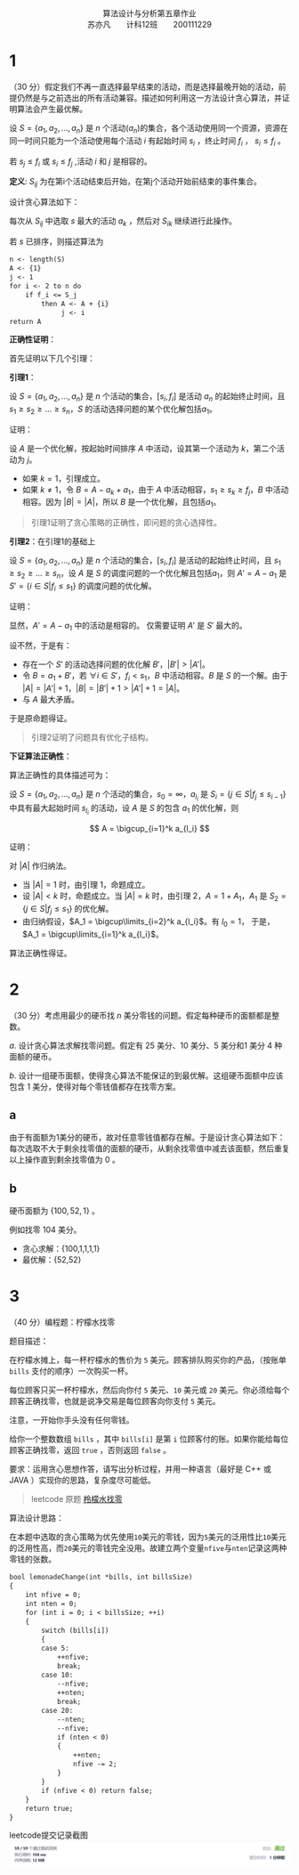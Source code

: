 <center>
    算法设计与分析第五章作业<br>
    苏亦凡&emsp;&emsp;计科12班&emsp;&emsp;200111229
</center>

# 1

（$30$ 分）假定我们不再一直选择最早结束的活动，而是选择最晚开始的活动，前提仍然是与之前选出的所有活动兼容。描述如何利用这一方法设计贪心算法，并证明算法会产生最优解。

设 $S = \{a_1,a_2,\dots,a_n\}$ 是 $n$ 个活动($a_n$)的集合，各个活动使用同一个资源，资源在同一时间只能为一个活动使用每个活动 $i$ 有起始时间 $s_i$ ，终止时间 $f_i$ ， $s_i \le f_i$ 。

若 $s_j \le f_i$ 或 $s_i \le f_j$ ,活动 $i$ 和 $j$ 是相容的。

**定义**: $S_{ij}$ 为在第i个活动结束后开始，在第j个活动开始前结束的事件集合。

设计贪心算法如下：

每次从 $S_{ij}$ 中选取 $s$ 最大的活动 $a_k$ ，然后对 $S_{ik}$ 继续进行此操作。

若 $s$ 已排序，则描述算法为 
```{.line-numbers}
n <- length(S)
A <- {1}
j <- 1
for i <- 2 to n do
    if f_i <= S_j
        then A <- A + {i}
             j <- i
return A
```

**正确性证明**：

首先证明以下几个引理：

**引理1**：

设 $S = \{a_1,a_2,\dots,a_n\}$ 是 $n$ 个活动的集合，$[s_i,f_i]$ 是活动 $a_n$ 的起始终止时间，且 $s_1 \ge s_2 \ge \dots \ge s_n$，$S$ 的活动选择问题的某个优化解包括$a_1$。

证明：

设 $A$ 是一个优化解，按起始时间排序 $A$ 中活动，设其第一个活动为 $k$，第二个活动为 $j$。

- 如果 $k = 1$，引理成立。
- 如果 $k \ne 1$，令 $B = A - a_k + a_1$，由于 $A$ 中活动相容，$s_1 \ge s_k \ge f_j$，$B$ 中活动相容。因为 $|B| = |A|$，所以 $B$ 是一个优化解，且包括$a_1$。

> 引理1证明了贪心策略的正确性，即问题的贪心选择性。

**引理2**：在引理1的基础上

设 $S = \{a_1,a_2,\dots,a_n\}$ 是 $n$ 个活动的集合，$[s_i,f_i]$ 是活动的起始终止时间，且 $s_1 \ge s_2 \ge \dots \ge s_n$，设 $A$ 是 $S$ 的调度问题的一个优化解且包括$a_1$，则 $A' = A - a_1$ 是 $S' = \{i \in S | f_i \le s_1 \}$ 的调度问题的优化解。

证明：

显然，$A' = A - a_1$ 中的活动是相容的。
仅需要证明 $A'$ 是 $S'$ 最大的。

设不然，于是有：
- 存在一个 $S'$ 的活动选择问题的优化解 $B'$，$|B'| > |A'|$。
- 令 $B = a_1 + B'$，若 $\forall i \in S'$，$f_i < s_1$，$B$ 中活动相容。$B$ 是 $S$ 的一个解。由于 $|A| = |A'| + 1$，$|B| = |B'| + 1 > |A'| + 1 = |A|$。
- 与 $A$ 最大矛盾。

于是原命题得证。

> 引理2证明了问题具有优化子结构。

**下证算法正确性**：

算法正确性的具体描述可为：

设 $S = \{a_1,a_2,\dots,a_n\}$ 是 $n$ 个活动的集合，$s_0 = \infty$，$a_{l_i}$ 是 $S_i = \{j \in S | f_j \le s_{i - 1} \}$ 中具有最大起始时间 $s_{l_i}$ 的活动，设 $A$ 是 $S$ 的包含 $a_1$ 的优化解，则

$$ A = \bigcup_{i=1}^k a_{l_i} $$

证明：

对 $|A|$ 作归纳法。

- 当 $|A| = 1$ 时，由引理 $1$，命题成立。
- 设 $|A| < k$ 时，命题成立。当 $|A| = k$ 时，由引理 $2$，$A = {1} + A_1$，$A_1$ 是 $S_2 = \{j \in S | f_j \le s_1\}$ 的优化解。
- 由归纳假设，$A_1 = \bigcup\limits_{i=2}^k a_{l_i}$。有 $l_0=1$， 于是，$A_1 = \bigcup\limits_{i=1}^k a_{l_i}$。

算法正确性得证。

# 2

（$30$ 分）考虑用最少的硬币找 $n$ 美分零钱的问题。假定每种硬币的面额都是整数。

$a$. 设计贪心算法求解找零问题。假定有 $25$ 美分、$10$ 美分、$5$ 美分和$1$ 美分 $4$ 种面额的硬币。

$b$. 设计一组硬币面额，使得贪心算法不能保证的到最优解。这组硬币面额中应该包含 $1$ 美分，使得对每个零钱值都存在找零方案。

## a

由于有面额为$1$美分的硬币，故对任意零钱值都存在解。于是设计贪心算法如下：每次选取不大于剩余找零值的面额的硬币，从剩余找零值中减去该面额，然后重复以上操作直到剩余找零值为 $0$ 。

## b

硬币面额为 $\{ 100,52,1 \}$ 。

例如找零 $104$ 美分。
- 贪心求解：{100,1,1,1,1}
- 最优解：{52,52}

# 3

（$40$ 分）编程题：柠檬水找零

题目描述：

在柠檬水摊上，每一杯柠檬水的售价为 `5` 美元。顾客排队购买你的产品，（按账单 `bills` 支付的顺序）一次购买一杯。

每位顾客只买一杯柠檬水，然后向你付 `5` 美元、`10` 美元或 `20` 美元。你必须给每个顾客正确找零，也就是说净交易是每位顾客向你支付 `5` 美元。

注意，一开始你手头没有任何零钱。

给你一个整数数组 `bills` ，其中 `bills[i]` 是第 `i` 位顾客付的账。如果你能给每位顾客正确找零，返回 `true` ，否则返回 `false` 。

要求：运用贪心思想作答，请写出分析过程，并用一种语言（最好是 C++ 或 JAVA ）实现你的思路，复杂度尽可能低。

> leetcode 原题 [柃檬水找零](https://leetcode-cn.com/problems/lemonade-change/)

算法设计思路：

在本题中选取的贪心策略为优先使用`10`美元的零钱，因为`5`美元的泛用性比`10`美元的泛用性高，而`20`美元的零钱完全没用。故建立两个变量`nfive`与`nten`记录这两种零钱的张数。

```c{.line-numbers}
bool lemonadeChange(int *bills, int billsSize)
{
    int nfive = 0;
    int nten = 0;
    for (int i = 0; i < billsSize; ++i)
    {
        switch (bills[i])
        {
        case 5:
            ++nfive;
            break;
        case 10:
            --nfive;
            ++nten;
            break;
        case 20:
            --nten;
            --nfive;
            if (nten < 0)
            {
                ++nten;
                nfive -= 2;
            }
        }
        if (nfive < 0) return false;
    }
    return true;
}
```
leetcode提交记录截图
![3](./img/3.png)
